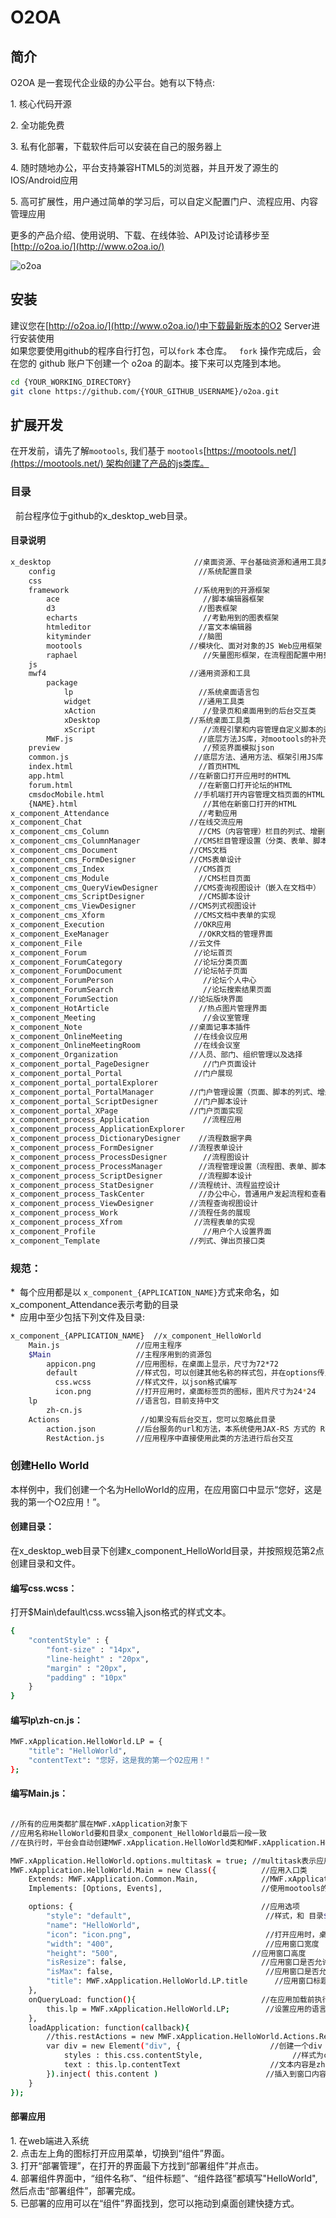 O2OA
==========
## 简介
O2OA 是一套现代企业级的办公平台。她有以下特点\:

1. 核心代码开源

2. 全功能免费

3. 私有化部署，下载软件后可以安装在自己的服务器上

4. 随时随地办公，平台支持兼容HTML5的浏览器，并且开发了源生的IOS/Android应用

5. 高可扩展性，用户通过简单的学习后，可以自定义配置门户、流程应用、内容管理应用

更多的产品介绍、使用说明、下载、在线体验、API及讨论请移步至[http://o2oa.io/](http://www.o2oa.io/)

![o2oa](https://raw.githubusercontent.com/fancylou/o2oa/master/screenshot/20180801-225850%402x.png)



## 安装
建议您在[http://o2oa.io/](http://www.o2oa.io/)中下载最新版本的O2 Server进行安装使用    
如果您要使用github的程序自行打包，可以`fork` 本仓库。  
`fork` 操作完成后，会在您的 github 账户下创建一个 o2oa 的副本。接下来可以克隆到本地。  
```bash  
cd {YOUR_WORKING_DIRECTORY}
git clone https://github.com/{YOUR_GITHUB_USERNAME}/o2oa.git  
```
## 扩展开发
在开发前，请先了解`mootools`, 我们基于 `mootools`[https://mootools.net/](https://mootools.net/) 架构创建了产品的js类库。

### 目录
  前台程序位于github的x_desktop_web目录。  

#### 目录说明
```bash
x_desktop                                //桌面资源、平台基础资源和通用工具类
    config                                //系统配置目录
    css                                
    framework                            //系统用到的开源框架
        ace                                //脚本编辑器框架
        d3                                //图表框架
        echarts                            //考勤用到的图表框架
        htmleditor                        //富文本编辑器
        kityminder                        //脑图
        mootools                        //模块化、面对对象的JS Web应用框架
        raphael                            //矢量图形框架，在流程图配置中用到
    js                                
    mwf4                                //通用资源和工具
        package
            lp                            //系统桌面语言包
            widget                        //通用工具类
            xAction                        //登录页和桌面用到的后台交互类
            xDesktop                    //系统桌面工具类
            xScript                        //流程引擎和内容管理自定义脚本的运行环境
        MWF.js                            //底层方法JS库，对mootools的补充
    preview                                //预览界面模拟json
    common.js                            //底层方法、通用方法、框架引用JS库
    index.html                            //首页HTML
    app.html                            //在新窗口打开应用时的HTML
    forum.html                            //在新窗口打开论坛的HTML
    cmsdocMobile.html                    //手机端打开内容管理文档页面的HTML
    {NAME}.html                            //其他在新窗口打开的HTML
x_component_Attendance                    //考勤应用
x_component_Chat                        //在线交流应用
x_component_cms_Column                    //CMS（内容管理）栏目的列式、增删配置
x_component_cms_ColumnManager            //CMS栏目管理设置（分类、表单、脚本、数据字典的列式、增删）
x_component_cms_Document                //CMS文档
x_component_cms_FormDesigner            //CMS表单设计
x_component_cms_Index                    //CMS首页
x_component_cms_Module                    //CMS栏目页面
x_component_cms_QueryViewDesigner        //CMS查询视图设计（嵌入在文档中）
x_component_cms_ScriptDesigner            //CMS脚本设计
x_component_cms_ViewDesigner            //CMS列式视图设计
x_component_cms_Xform                    //CMS文档中表单的实现
x_component_Execution                    //OKR应用
x_component_ExeManager                    //OKR文档的管理界面
x_component_File                        //云文件
x_component_Forum                        //论坛首页
x_component_ForumCategory                //论坛分类页面
x_component_ForumDocument                //论坛帖子页面
x_component_ForumPerson                    //论坛个人中心
x_component_ForumSearch                    //论坛搜索结果页面
x_component_ForumSection                //论坛版块界面
x_component_HotArticle                    //热点图片管理界面
x_component_Meeting                        //会议室管理
x_component_Note                        //桌面记事本插件
x_component_OnlineMeeting                //在线会议应用
x_component_OnlineMeetingRoom            //在线会议室
x_component_Organization                //人员、部门、组织管理以及选择
x_component_portal_PageDesigner            //门户页面设计
x_component_portal_Portal                //门户展现
x_component_portal_portalExplorer
x_component_portal_PortalManager        //门户管理设置（页面、脚本的列式、增删）
x_component_portal_ScriptDesigner        //门户脚本设计
x_component_portal_XPage                //门户页面实现
x_component_process_Application            //流程应用
x_component_process_ApplicationExplorer    
x_component_process_DictionaryDesigner    //流程数据字典
x_component_process_FormDesigner        //流程表单设计
x_component_process_ProcessDesigner        //流程图设计
x_component_process_ProcessManager        //流程管理设置（流程图、表单、脚本、数据字典的列式、增删）
x_component_process_ScriptDesigner        //流程脚本设计
x_component_process_StatDesigner        //流程统计、流程监控设计
x_component_process_TaskCenter            //办公中心，普通用户发起流程和查看待办
x_component_process_ViewDesigner        //流程查询视图设计
x_component_process_Work                //流程任务的展现
x_component_process_Xfrom                //流程表单的实现
x_component_Profile                        //用户个人设置界面
x_component_Template                    //列式、弹出页接口类
```
### 规范：
*  每个应用都是以 `x_component_{APPLICATION_NAME}`方式来命名，如x_component_Attendance表示考勤的目录  
*  应用中至少包括下列文件及目录\:
```bash
x_component_{APPLICATION_NAME}  //x_component_HelloWorld
    Main.js                 //应用主程序  
    $Main                   //主程序用到的资源包  
        appicon.png         //应用图标，在桌面上显示，尺寸为72*72
        default             //样式包，可以创建其他名称的样式包，并在options传入到Main.js以改变页面风格  
          css.wcss          //样式文件，以json格式编写
          icon.png          //打开应用时，桌面标签页的图标，图片尺寸为24*24
    lp                      //语言包，目前支持中文  
        zh-cn.js        
    Actions                  //如果没有后台交互，您可以忽略此目录           
        action.json         //后台服务的url和方法，本系统使用JAX-RS 方式的 RESTful Web Service
        RestAction.js       //应用程序中直接使用此类的方法进行后台交互
```

### 创建Hello World
本样例中，我们创建一个名为HelloWorld的应用，在应用窗口中显示“您好，这是我的第一个O2应用！”。

#### 创建目录：
在x_desktop_web目录下创建x_component_HelloWorld目录，并按照规范第2点创建目录和文件。

#### 编写css.wcss：
打开$Main\default\css.wcss输入json格式的样式文本。
```bash
{
    "contentStyle" : {
        "font-size" : "14px", 
        "line-height" : "20px",
        "margin" : "20px",
        "padding" : "10px"
    }
}
```

#### 编写lp\zh-cn.js：
```bash
MWF.xApplication.HelloWorld.LP = {
    "title": "HelloWorld",
    "contentText": "您好，这是我的第一个O2应用！"
};
```

#### 编写Main.js：
```bash

//所有的应用类都扩展在MWF.xApplication对象下
//应用名称HelloWorld要和目录x_component_HelloWorld最后一段一致
//在执行时，平台会自动创建MWF.xApplication.HelloWorld类和MWF.xApplication.HelloWorld.options

MWF.xApplication.HelloWorld.options.multitask = true; //multitask表示应用可以在一个浏览器窗口重复打开
MWF.xApplication.HelloWorld.Main = new Class({          //应用入口类
    Extends: MWF.xApplication.Common.Main,              //MWF.xApplication.Common.Main类提供了平台桌面窗口创建和其他基本功能，比如展现、最大化、最小化等
    Implements: [Options, Events],                      //使用mootools的Options和Events类，请参考mootools的文档

    options: {                                          //应用选项
        "style": "default",                              //样式，和 目录$Main/default对应。应用初始化的时候会自动加载$Main/default/css.wcss文件，可以在this.css中使用定义的样式      
        "name": "HelloWorld",
        "icon": "icon.png",                              //打开应用时，桌面标签页的图标
        "width": "400",                                  //应用窗口宽度
        "height": "500",                              //应用窗口高度
        "isResize": false,                              //应用窗口是否允许拖动改变大小
        "isMax": false,                                  //应用窗口是否允许最大化
        "title": MWF.xApplication.HelloWorld.LP.title      //应用窗口标题，MWF.xApplication.HelloWorld.LP在 lp/zh-cn.js中定义
    },
    onQueryLoad: function(){                            //在应用加载前执行的程序
        this.lp = MWF.xApplication.HelloWorld.LP;        //设置应用的语言包
    },
    loadApplication: function(callback){
        //this.restActions = new MWF.xApplication.HelloWorld.Actions.RestActions();  //后台交互对象。和Actions/RestAction.js对应，如果没有后台交互可以忽略此代码
        var div = new Element("div", {                    //创建一个div
            styles : this.css.contentStyle,                    //样式为content。应用初始化的时候会自动加载$Main/default/css.wcss文件，可以在this.css中使用定义的样式
            text : this.lp.contentText                    //文本内容是zh-cn.js里定义的contentText
        }).inject( this.content )                        //插入到窗口内容中。this.content是应用窗口的内容DOM容器，您创建的DOM对象都是this.content的子对象
    }
});
```

#### 部署应用
1. 在web端进入系统  
2. 点击左上角的图标打开应用菜单，切换到“组件”界面。  
3. 打开“部署管理”，在打开的界面最下方找到“部署组件”并点击。  
4. 部署组件界面中，“组件名称”、“组件标题”、“组件路径”都填写"HelloWorld",然后点击“部署组件”，部署完成。  
5. 已部署的应用可以在“组件”界面找到，您可以拖动到桌面创建快捷方式。  
